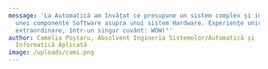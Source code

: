 ```yaml
---
message: 'La Automatică am învățat ce presupune un sistem complex și impactul
  unei componente Software asupra unui sistem Hardware. Experiențe unice și
  extraordinare, într-un singur cuvânt: WOW!"'
author: Camelia Poștaru, Absolvent Ingineria Sistemelor/Automatică și
  Informatică Aplicată
image: /uploads/cami.png
---
```

